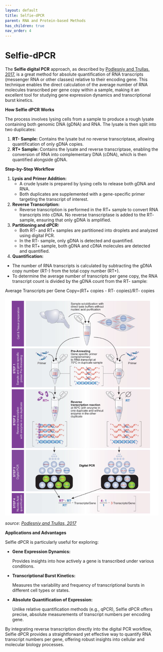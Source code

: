 ```yaml
---
layout: default
title: Selfie-dPCR
parent: RNA and Protein-based Methods
has_children: true
nav_order: 4
---
```


# Selfie-dPCR


The **Selfie digital PCR** approach, as described by [Podlesniy and Trullas, 2017](<https://www.nature.com/articles/s41598-017-08270-w>), is a great method for absolute quantification of RNA transcripts (messenger RNA or other classes) relative to their encoding gene. This technique enables the direct calculation of the average number of RNA molecules transcribed per gene copy within a sample, making it an excellent tool for studying gene expression dynamics and transcriptional burst kinetics.


**How Selfie dPCR Works**

The process involves lysing cells from a sample to produce a rough lysate containing both genomic DNA (gDNA) and RNA. The lysate is then split into two duplicates:

1. **RT- Sample:** Contains the lysate but no reverse transcriptase, allowing quantification of only gDNA copies.
2. **RT+ Sample:** Contains the lysate and reverse transcriptase, enabling the conversion of RNA into complementary DNA (cDNA), which is then quantified alongside gDNA.

**Step-by-Step Workflow**

1. **Lysis and Primer Addition:**
    - A crude lysate is prepared by lysing cells to release both gDNA and RNA.
    - Both duplicates are supplemented with a gene-specific primer targeting the transcript of interest.
2. **Reverse Transcription:**
    - Reverse transcription is performed in the RT+ sample to convert RNA transcripts into cDNA. No reverse transcriptase is added to the RT- sample, ensuring that only gDNA is amplified.
3. **Partitioning and dPCR:**
    - Both RT- and RT+ samples are partitioned into droplets and analyzed using digital PCR.
    - In the RT- sample, only gDNA is detected and quantified.
    - In the RT+ sample, both gDNA and cDNA molecules are detected and quantified.
4. **Quantification:**
- The number of RNA transcripts is calculated by subtracting the gDNA copy number (RT-) from the total copy number (RT+).
- To determine the average number of transcripts per gene copy, the RNA transcript count is divided by the gDNA count from the RT- sample:

Average Transcripts per Gene Copy=(RT+ copies - RT- copies)/RT- copies

![image.png](Selfie-dPCR/image.png)

*source: [Podlesniy and Trullas, 2017](<https://www.nature.com/articles/s41598-017-08270-w>)*


**Applications and Advantages**

Selfie dPCR is particularly useful for exploring:

- **Gene Expression Dynamics:**

    Provides insights into how actively a gene is transcribed under various conditions.

- **Transcriptional Burst Kinetics:**

    Measures the variability and frequency of transcriptional bursts in different cell types or states.

- **Absolute Quantification of Expression:**

    Unlike relative quantification methods (e.g., qPCR), Selfie dPCR offers precise, absolute measurements of transcript numbers per encoding gene.


By integrating reverse transcription directly into the digital PCR workflow, Selfie dPCR provides a straightforward yet effective way to quantify RNA transcript numbers per gene, offering robust insights into cellular and molecular biology processes.
